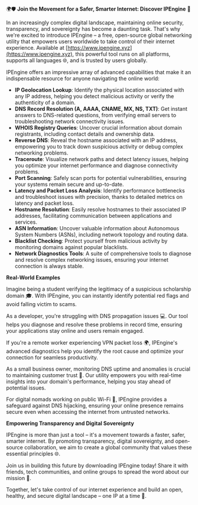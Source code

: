 🌍🛡️ **Join the Movement for a Safer, Smarter Internet: Discover IPEngine** 🚀

In an increasingly complex digital landscape, maintaining online security, transparency, and sovereignty has become a daunting task. That's why we're excited to introduce IPEngine – a free, open-source global networking utility that empowers users worldwide to take control of their internet experience. Available at [https://www.ipengine.xyz](https://www.ipengine.xyz), this powerful tool runs on all platforms, supports all languages 🌐, and is trusted by users globally.

IPEngine offers an impressive array of advanced capabilities that make it an indispensable resource for anyone navigating the online world:

*   **IP Geolocation Lookup**: Identify the physical location associated with any IP address, helping you detect malicious activity or verify the authenticity of a domain.
*   **DNS Record Resolution (A, AAAA, CNAME, MX, NS, TXT)**: Get instant answers to DNS-related questions, from verifying email servers to troubleshooting network connectivity issues.
*   **WHOIS Registry Queries**: Uncover crucial information about domain registrants, including contact details and ownership data.
*   **Reverse DNS**: Reveal the hostname associated with an IP address, empowering you to track down suspicious activity or debug complex networking problems.
*   **Traceroute**: Visualize network paths and detect latency issues, helping you optimize your internet performance and diagnose connectivity problems.
*   **Port Scanning**: Safely scan ports for potential vulnerabilities, ensuring your systems remain secure and up-to-date.
*   **Latency and Packet Loss Analysis**: Identify performance bottlenecks and troubleshoot issues with precision, thanks to detailed metrics on latency and packet loss.
*   **Hostname Resolution**: Easily resolve hostnames to their associated IP addresses, facilitating communication between applications and services.
*   **ASN Information**: Uncover valuable information about Autonomous System Numbers (ASNs), including network topology and routing data.
*   **Blacklist Checking**: Protect yourself from malicious activity by monitoring domains against popular blacklists.
*   **Network Diagnostics Tools**: A suite of comprehensive tools to diagnose and resolve complex networking issues, ensuring your internet connection is always stable.

**Real-World Examples**

Imagine being a student verifying the legitimacy of a suspicious scholarship domain 🎓. With IPEngine, you can instantly identify potential red flags and avoid falling victim to scams.

As a developer, you're struggling with DNS propagation issues 💻. Our tool helps you diagnose and resolve these problems in record time, ensuring your applications stay online and users remain engaged.

If you're a remote worker experiencing VPN packet loss 🌍, IPEngine's advanced diagnostics help you identify the root cause and optimize your connection for seamless productivity.

As a small business owner, monitoring DNS uptime and anomalies is crucial to maintaining customer trust 💼. Our utility empowers you with real-time insights into your domain's performance, helping you stay ahead of potential issues.

For digital nomads working on public Wi-Fi 📱, IPEngine provides a safeguard against DNS hijacking, ensuring your online presence remains secure even when accessing the internet from untrusted networks.

**Empowering Transparency and Digital Sovereignty**

IPEngine is more than just a tool – it's a movement towards a faster, safer, smarter internet. By promoting transparency, digital sovereignty, and open-source collaboration, we aim to create a global community that values these essential principles 🌐.

Join us in building this future by downloading IPEngine today! Share it with friends, tech communities, and online groups to spread the word about our mission 📢.

Together, let's take control of our internet experience and build an open, healthy, and secure digital landscape – one IP at a time 🔑.